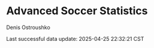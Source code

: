 # Advanced Soccer Statistics
Denis Ostroushko

<!-- gfm -->

Last successful data update: 2025-04-25 22:32:21 CST
